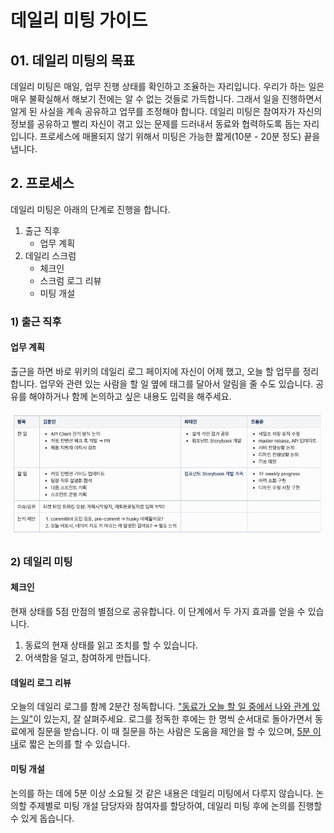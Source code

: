 # 데일리 미팅 가이드



## 01. 데일리 미팅의 목표

데일리 미팅은 매일, 업무 진행 상태를 확인하고 조율하는 자리입니다. 우리가 하는 일은 매우 불확실해서 해보기 전에는 알 수 없는 것들로 가득합니다. 그래서 일을 진행하면서 알게 된 사실을 계속 공유하고 업무를 조정해야 합니다. 데일리 미팅은 참여자가 자신의 정보를 공유하고 빨리 자신이 겪고 있는 문제를 드러내서 동료와 협력하도록 돕는 자리입니다. 프로세스에 매몰되지 않기 위해서 미팅은 가능한 짧게(10분 - 20분 정도) 끝을 냅니다.



## 2. 프로세스

데일리 미팅은 아래의 단계로 진행을 합니다.

1. 출근 직후
   - 업무 계획
2. 데일리 스크럼
   - 체크인
   - 스크럼 로그 리뷰
   - 미팅 개설

### 1) 출근 직후

#### 업무 계획

출근을 하면 바로 위키의 데일리 로그 페이지에 자신이 어제 했고, 오늘 할 업무를 정리합니다. 업무와 관련 있는 사람을 할 일 옆에 태그를 달아서 알림을 줄 수도 있습니다. 공유를 해야하거나 함께 논의하고 싶은 내용도 입력을 해주세요.

![daily-log-screenshot](./images/daily-log-screenshot.png)

### 2) 데일리 미팅

#### 체크인

현재 상태를 5점 만점의 별점으로 공유합니다. 이 단계에서 두 가지 효과를 얻을 수 있습니다.

1. 동료의 현재 상태를 읽고 조치를 할 수 있습니다.
2. 어색함을 덜고, 참여하게 만듭니다.

#### 데일리 로그 리뷰

오늘의 데일리 로그를 함께 2분간 정독합니다. <u>"동료가 오늘 할 일 중에서 나와 관계 있는 일"</u>이 있는지, 잘 살펴주세요. 로그를 정독한 후에는 한 명씩 순서대로 돌아가면서 동료에게 질문을 받습니다. 이 때 질문을 하는 사람은 도움을 제안을 할 수 있으며, <u>5분 이내</u>로 짧은 논의를 할 수 있습니다.

#### 미팅 개설

논의를 하는 데에 5분 이상 소요될 것 같은 내용은 데일리 미팅에서 다루지 않습니다. 논의할 주제별로 미팅 개설 담당자와 참여자를 할당하여, 데일리 미팅 후에 논의를 진행할 수 있게 돕습니다.